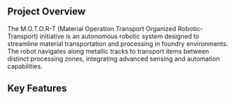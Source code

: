 ## Project Overview
The M.O.T.O.R-T (Material Operation Transport Organized Robotic-Transport) initiative is an autonomous robotic system designed to streamline material transportation and processing in foundry environments. The robot navigates along metallic tracks to transport items between distinct processing zones, integrating advanced sensing and automation capabilities.

## Key Features
